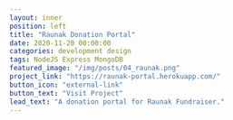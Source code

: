 ```yaml
---
layout: inner
position: left
title: "Raunak Donation Portal"
date: 2020-11-20 00:00:00
categories: development design
tags: NodeJS Express MongoDB
featured_image: "/img/posts/04_raunak.png"
project_link: "https://raunak-portal.herokuapp.com/"
button_icon: "external-link"
button_text: "Visit Project"
lead_text: "A donation portal for Raunak Fundraiser."
---
```

